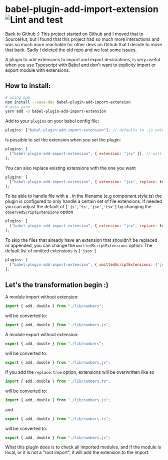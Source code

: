 # babel-plugin-add-import-extension ![Lint and test](https://ci.prieb.me/api/badges/karl/babel-plugin-add-import-extension/status.svg?branch=main)

Back to Github :)
This project started on Github and I moved that to SourceHut, but I found that this project had so much more interactions and was so much more reachable for other devs on Github that I decide to move that back. Sadly I deleted the old repo and we lost some issues.

A plugin to add extensions to import and export declarations, is very useful when you use Typescript with Babel and don't want to explicity import or export module with extensions.

## How to install:

```sh
# using npm
npm install --save-dev babel-plugin-add-import-extension
# usin yarn
yarn add -D babel-plugin-add-import-extension
```

Add to your `plugins` on your babel config file:

```js
plugins: ["babel-plugin-add-import-extension"]; // defaults to .js extension
```

Is possible to set the extension when you set the plugin:

```js
plugins: [
  ["babel-plugin-add-import-extension", { extension: "jsx" }], // will add jsx extension
];
```

You can also replace existing extensions with the one you want

```js
plugins: [
  ["babel-plugin-add-import-extension", { extension: "jsx", replace: true }], // will replace the "observedScriptExtensions" [see below] to jsx
];
```

To be able to handle file with a *.* in the filename (e.g *component.style.ts*) the plugin is configured
to only handle a certain set of file extensions. If needed you can adjust the default of `['js','ts','jsx','tsx']` 
by changing the `observedScriptExtensions` option

```js
plugins: [
  ["babel-plugin-add-import-extension", { extension: "jsx", replace: true, observedScriptExtensions: ['js','ts','jsx','tsx', 'mjs', 'cjs'] }], // will add jsx extension
];
```

To skip the files that already have an extension that shouldn't be replaced or appended,
you can change the `omittedScriptExtensions` option. The default list of omitted extensions
is `['json']`

```js
plugins: [
  ["babel-plugin-add-import-extension", { omittedScriptExtensions: ['json', 'svg'] }], // will not add extension to *.json or *.svg imports
];
```

## Let's the transformation begin :)

A module import without extension:

```js
import { add, double } from "./lib/numbers";
```

will be converted to:

```js
import { add, double } from "./lib/numbers.js";
```

A module export without extension:

```js
export { add, double } from "./lib/numbers";
```

will be converted to:

```js
export { add, double } from "./lib/numbers.js";
```

If you add the `replace:true` option, extensions will be overwritten like so

```js
import { add, double } from "./lib/numbers.ts";
```

will be converted to:

```js
import { add, double } from "./lib/numbers.js";
```

and

```js
export { add, double } from "./lib/numbers.ts";
```

will be converted to:

```js
export { add, double } from "./lib/numbers.js";
```

What this plugin does is to check all imported modules, and if the module is 
local, or it is not a "root import", it will add the extension to the import.
